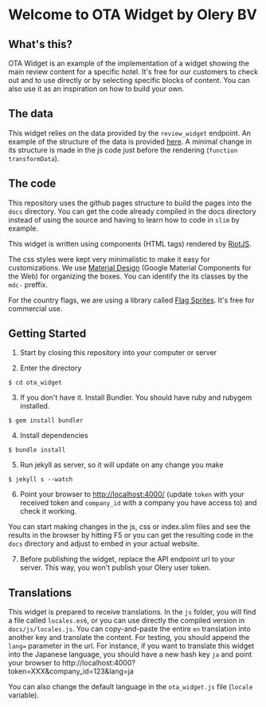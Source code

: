 # Welcome to OTA Widget by Olery BV

## What's this?
OTA Widget is an example of the implementation of a widget showing the main review content for a specific hotel.
It's free for our customers to check out and to use directly or by selecting specific blocks of content. You can also use it as an inspiration on how to build your own.

## The data
This widget relies on the data provided by the `review_widget` endpoint. An example of the structure of the data is provided [here](/data_example.md).
A minimal change in its structure is made in the js code just before the rendering (`function transformData`).

## The code
This repository uses the github pages structure to build the pages into the `docs` directory. You can get the code already compiled in the docs directory instead of using the source and having to learn how to code in `slim` by example.

This widget is written using components (HTML tags) rendered by [RiotJS](https://riot.js.org/).

The css styles were kept very minimalistic to make it easy for customizations. We use [Material Design](https://material.io/collections/developer-tutorials/#web) (Google Material Components for the Web) for organizing the boxes. You can identify the its classes by the `mdc-` preffix.

For the country flags, we are using a library called [Flag Sprites](https://www.flag-sprites.com/). It's free for commercial use. 

## Getting Started

1. Start by closing this repository into your computer or server

2. Enter the directory

```
$ cd ota_widget
```

3. If you don't have it. Install Bundler. You should have ruby and rubygem installed.
```
$ gem install bundler
```

4. Install dependencies
```
$ bundle install
```

5. Run jekyll as server, so it will update on any change you make
```
$ jekyll s --watch
```

6. Point your browser to [http://localhost:4000/](http://localhost:4000?token=XXX&company_id=) (update `token` with your received token and `company_id` with a company you have access to) and check it working.

You can start making changes in the js, css or index.slim files and see the results in the browser by hitting F5 or you can get the resulting code in the `docs` directory and adjust to embed in your actual website.

7. Before publishing the widget, replace the API endpoint url to your server. This way, you won't publish your Olery user token.

## Translations
This widget is prepared to receive translations. In the `js` folder, you will find a file called `locales.es6`, or you can use directly the compiled version in `docs/js/locales.js`.
You can copy-and-paste the entire `en` translation into another key and translate the content. For testing, you should append the `lang=` parameter in the url.
For instance, if you want to translate this widget into the Japanese language, you should have a new hash key `ja` and point your browser to http://localhost:4000?token=XXX&company_id=123&lang=ja

You can also change the default language in the `ota_widget.js` file (`locale` variable).
